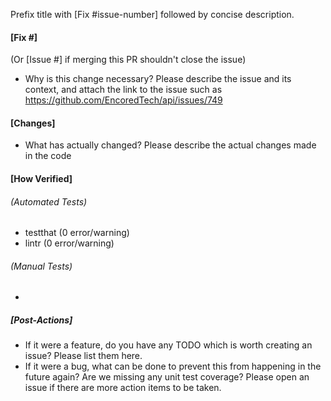 Prefix title with [Fix #issue-number] followed by concise description.

#### [Fix #] 
(Or [Issue #] if merging this PR shouldn't close the issue)
- Why is this change necessary? Please describe the issue and its context, and attach the link to the issue such as
https://github.com/EncoredTech/api/issues/749

#### [Changes]
- What has actually changed? Please describe the actual changes made in the code

#### [How Verified]
###### (Automated Tests)
- testthat (0 error/warning)
- lintr (0 error/warning)

###### (Manual Tests)
- 

##### [Post-Actions]
- If it were a feature, do you have any TODO which is worth creating an issue? Please list them here.
- If it were a bug, what can be done to prevent this from happening in the future again? Are we missing any unit test coverage? Please open an issue if there are more action items to be taken.
